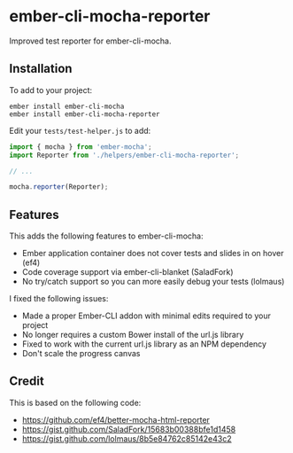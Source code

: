 # ember-cli-mocha-reporter

Improved test reporter for ember-cli-mocha.

## Installation

To add to your project:

```
ember install ember-cli-mocha
ember install ember-cli-mocha-reporter
```

Edit your `tests/test-helper.js` to add:

```javascript
import { mocha } from 'ember-mocha';
import Reporter from './helpers/ember-cli-mocha-reporter';

// ...

mocha.reporter(Reporter);
```

## Features

This adds the following features to ember-cli-mocha:

* Ember application container does not cover tests and slides in on hover (ef4)
* Code coverage support via ember-cli-blanket (SaladFork)
* No try/catch support so you can more easily debug your tests (lolmaus)

I fixed the following issues:

* Made a proper Ember-CLI addon with minimal edits required to your project
* No longer requires a custom Bower install of the url.js library
* Fixed to work with the current url.js library as an NPM dependency
* Don't scale the progress canvas

## Credit

This is based on the following code:

* https://github.com/ef4/better-mocha-html-reporter
* https://gist.github.com/SaladFork/15683b00388bfe1d1458
* https://gist.github.com/lolmaus/8b5e84762c85142e43c2
